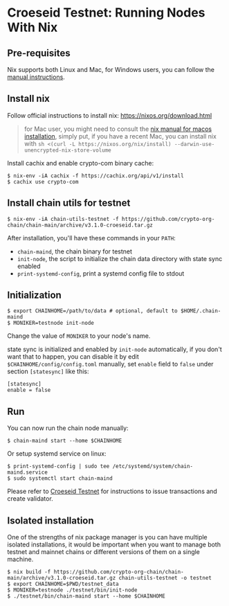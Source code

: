 # Croeseid Testnet: Running Nodes With Nix

## Pre-requisites

Nix supports both Linux and Mac, for Windows users, you can follow the [manual instructions](croeseid-testnet.md).

## Install nix

Follow official instructions to install nix: https://nixos.org/download.html

> for Mac user, you might need to consult the [nix manual for macos installation](https://nixos.org/manual/nix/stable/#sect-macos-installation), simply put, if you have a recent Mac, you can install nix with `sh <(curl -L https://nixos.org/nix/install) --darwin-use-unencrypted-nix-store-volume`

Install cachix and enable crypto-com binary cache:

```shell
$ nix-env -iA cachix -f https://cachix.org/api/v1/install
$ cachix use crypto-com
```

## Install chain utils for testnet

```shell
$ nix-env -iA chain-utils-testnet -f https://github.com/crypto-org-chain/chain-main/archive/v3.1.0-croeseid.tar.gz
```

After installation, you'll have these commands in your `PATH`:

* `chain-maind`, the chain binary for testnet
* `init-node`, the script to initialize the chain data directory with state sync enabled
* `print-systemd-config`, print a systemd config file to stdout

## Initialization

```shell
$ export CHAINHOME=/path/to/data # optional, default to $HOME/.chain-maind
$ MONIKER=testnode init-node
```

Change the value of `MONIKER` to your node's name.

state sync is initialized and enabled by `init-node` automatically, if you don't want that to happen, you can disable it by edit `$CHAINHOME/config/config.toml` manually, set `enable` field to `false` under section `[statesync]` like this:

```
[statesync]
enable = false
```

## Run

You can now run the chain node manually:

```shell
$ chain-maind start --home $CHAINHOME
```

Or setup systemd service on linux:

```
$ print-systemd-config | sudo tee /etc/systemd/system/chain-maind.service
$ sudo systemctl start chain-maind
```

Please refer to [Croeseid Testnet](croeseid-testnet.md#step-3-run-everything) for instructions to issue transactions and create validator.

## Isolated installation

One of the strengths of nix package manager is you can have multiple isolated installations, it would be important when you want to manage both testnet and mainnet chains or different versions of them on a single machine.

```shell
$ nix build -f https://github.com/crypto-org-chain/chain-main/archive/v3.1.0-croeseid.tar.gz chain-utils-testnet -o testnet
$ export CHAINHOME=$PWD/testnet_data
$ MONIKER=testnode ./testnet/bin/init-node
$ ./testnet/bin/chain-maind start --home $CHAINHOME
```
